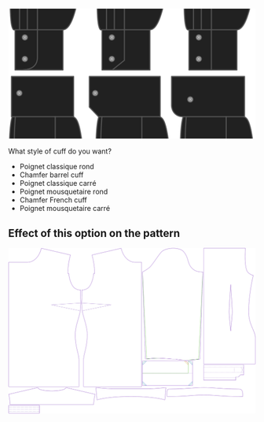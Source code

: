 ![Style de bracelet](cuffstyle.svg)

What style of cuff do you want?

 - Poignet classique rond
 - Chamfer barrel cuff
 - Poignet classique carré
 - Poignet mousquetaire rond
 - Chamfer French cuff
 - Poignet mousquetaire carré


## Effect of this option on the pattern
![This image shows the effect of this option by superimposing several variants that have a different value for this option](simone_cuffstyle_sample.svg "Effect of this option on the pattern")